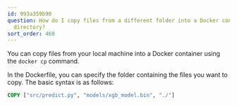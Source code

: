 ```yaml
---
id: 993a359b90
question: How do I copy files from a different folder into a Docker container’s working
  directory?
sort_order: 460
---
```


You can copy files from your local machine into a Docker container using the `docker cp` command.

In the Dockerfile, you can specify the folder containing the files you want to copy. The basic syntax is as follows:

```dockerfile
COPY ["src/predict.py", "models/xgb_model.bin", "./"]
```